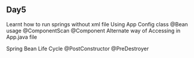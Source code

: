 <h2>Day5 </h2>

Learnt how to run springs without xml file
Using App Config class
@Bean usage
@ComponentScan
@Component
Alternate way of Accessing in App.java file


Spring Bean Life Cycle
@PostConstructor
@PreDestroyer

